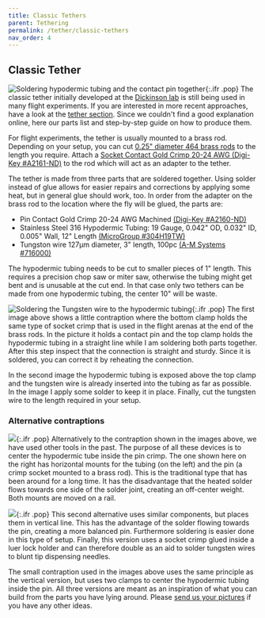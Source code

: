 ```yaml
---
title: Classic Tethers
parent: Tethering
permalink: /tether/classic-tethers
nav_order: 4
---
```


## Classic Tether

![Soldering hypodermic tubing and the contact pin together]({{site.baseurl}}/assets/img/Tethering/Tether_mount/Classic-tether_solder-base.jpg){:.ifr .pop}
The classic tether initially developed at the [Dickinson lab](https://dickinsonlab.caltech.edu/) is still being used in many flight experiments. If you are interested in more recent approaches, have a look at the [tether section]({{site.base}}/tether/tethers). Since we couldn't find a good explanation online, here our parts list and step-by-step guide on how to produce them.

For flight experiments, the tether is usually mounted to a brass rod. Depending on your setup, you can cut [0.25" diameter 464 brass rods](https://www.mcmaster.com/8970K52) to the length you require. Attach a [Socket Contact Gold Crimp 20-24 AWG (Digi-Key #A2161-ND)](https://www.digikey.com/short/7p098n9q) to the rod which will act as an adapter to the tether.

The tether is made from three parts that are soldered together. Using solder instead of glue allows for easier repairs and corrections by applying some heat, but in general glue should work, too. In order from the adapter on the brass rod to the location where the fly will be glued, the parts are:

- Pin Contact Gold Crimp 20-24 AWG Machined [(Digi-Key #A2160-ND)](https://www.digikey.com/short/db4bz91d)
- Stainless Steel 316 Hypodermic Tubing: 19 Gauge, 0.042" OD, 0.032" ID, 0.005" Wall, 12" Length [(MicroGroup #304H19TW)](https://www.microgroup.com/product-category/hypodermic_tubing/)
- Tungston wire 127µm diameter, 3" length, 100pc [(A-M Systems #716000)](https://www.a-msystems.com/p-728-tungsten-rod.aspx)

The hypodermic tubing needs to be cut to smaller pieces of 1" length. This requires a precision chop saw or miter saw, otherwise the tubing might get bent and is unusable at the cut end. In that case only two tethers can be made from one hypodermic tubing, the center 10" will be waste.

![Soldering the Tungsten wire to the hypodermic tubing]({{site.baseurl}}/assets/img/Tethering/Tether_mount/Classic-tether_solder-wire.jpg){:.ifr .pop}
The first image above shows a little contraption where the bottom clamp holds the same type of socket crimp that is used in the flight arenas at the end of the brass rods. In the picture it holds a contact pin and the top clamp holds the hypodermic tubing in a straight line while I am soldering both parts together. After this step inspect that the connection is straight and sturdy. Since it is soldered, you can correct it by reheating the connection.

In the second image the hypodermic tubing is exposed above the top clamp and the tungsten wire is already inserted into the tubing as far as possible. In the image I apply some solder to keep it in place. Finally, cut the tungsten wire to the length required in your setup.

### Alternative contraptions

![]({{site.baseurl}}/assets/img/Tethering/Tether_mount/Classic-tether_horizontal-contraption.jpg){:.ifr .pop}
Alternatively to the contraption shown in the images above, we have used other tools in the past. The purpose of all these devices is to center the hypodermic tube inside the pin crimp. The one shown here on the right has horizontal mounts for the tubing (on the left) and the pin (a crimp socket mounted to a brass rod). This is the traditional type that has been around for a long time. It has the disadvantage that the heated solder flows towards one side of the solder joint, creating an off-center weight. Both mounts are moved on a rail.

![]({{site.baseurl}}/assets/img/Tethering/Tether_mount/Classic-tether_vertical-contraption.jpg){:.ifr .pop}
This second alternative uses similar components, but places them in vertical line. This has the advantage of the solder flowing towards the pin, creating a more balanced pin. Furthermore soldering is easier done in this type of setup. Finally, this version uses a socket crimp glued inside a luer lock holder and can therefore double as an aid to solder tungsten wires to blunt tip dispensing needles.

The small contraption used in the images above uses the same principle as the vertical version, but uses two clamps to center the hypodermic tubing inside the pin. All three versions are meant as an inspiration of what you can build from the parts you have lying around. Please [send us your pictures]({{site.baseurl}}/about) if you have any other ideas.

